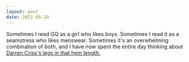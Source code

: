```yaml
---
layout: post
date: 2011-05-20
---
```


Sometimes I read GQ as a girl who likes boys. Sometimes I read it as a seamstress who likes menswear. Sometimes it's an overwhelming combination of both, and I have now spent the entire day thinking about [Darren Criss's legs in that hem length.](https://www.gq.com/gallery/darren-criss-summer-wedding-style-men) 

